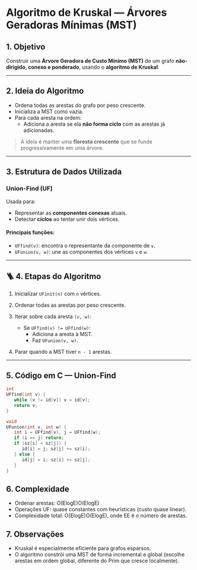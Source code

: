 # Algoritmo de Kruskal — Árvores Geradoras Mínimas (MST)

## 1. Objetivo

Construir uma **Árvore Geradora de Custo Mínimo (MST)** de um grafo **não-dirigido, conexo e ponderado**, usando o **algoritmo de Kruskal**.

---

## 2. Ideia do Algoritmo

- Ordena todas as arestas do grafo por peso crescente.
- Inicializa a MST como vazia.
- Para cada aresta na ordem:
  - Adiciona a aresta se ela **não forma ciclo** com as arestas já adicionadas.

> A ideia é manter uma **floresta crescente** que se funde progressivamente em uma árvore.

---

## 3. Estrutura de Dados Utilizada

### Union-Find (UF)

Usada para:
- Representar as **componentes conexas** atuais.
- Detectar **ciclos** ao tentar unir dois vértices.

#### Principais funções:
- `UFfind(v)`: encontra o representante da componente de `v`.
- `UFunion(v, w)`: une as componentes dos vértices `v` e `w`.

---

## 🪜 4. Etapas do Algoritmo

1. Inicializar `UFinit(n)` com `n` vértices.
2. Ordenar todas as arestas por peso crescente.
3. Iterar sobre cada aresta `(v, w)`:
   - Se `UFfind(v) != UFfind(w)`:
     - Adiciona a aresta à MST.
     - Faz `UFunion(v, w)`.

4. Parar quando a MST tiver `n - 1` arestas.

---

## 5. Código em C — Union-Find

```c
int
UFfind(int v) {
   while (v != id[v]) v = id[v];
   return v;
}

void
UFunion(int v, int w) {
   int i = UFfind(v), j = UFfind(w);
   if (i == j) return;
   if (sz[i] < sz[j]) {
      id[i] = j; sz[j] += sz[i];
   } else {
      id[j] = i; sz[i] += sz[j];
   }
}
```

## 6. Complexidade

- Ordenar arestas: O(Elog⁡E)O(ElogE)
- Operações UF: quase constantes com heurísticas (custo quase linear).
- Complexidade total: O(Elog⁡E)O(ElogE), onde EE é o número de arestas.

## 7. Observações

- Kruskal é especialmente eficiente para grafos esparsos.
- O algoritmo constrói uma MST de forma incremental e global (escolhe arestas em ordem global, diferente do Prim que cresce localmente).